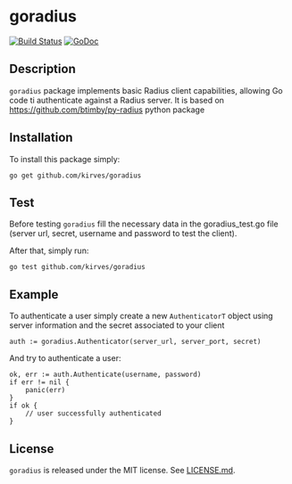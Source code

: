 goradius
========

[![Build Status](https://travis-ci.org/kirves/goradius.png?branch=master)](https://travis-ci.org/kirves/goradius) [![GoDoc](https://godoc.org/github.com/kirves/goradius?status.png)](http://godoc.org/github.com/kirves/goradius)


Description
-----------

`goradius` package implements basic Radius client capabilities, allowing Go code ti authenticate against a Radius server.
It is based on https://github.com/btimby/py-radius python package

Installation
------------

To install this package simply:

	go get github.com/kirves/goradius

Test
----

Before testing `goradius` fill the necessary data in the goradius_test.go file (server url, secret, username and password to test the client).

After that, simply run:

	go test github.com/kirves/goradius

Example
-------

To authenticate a user simply create a new `AuthenticatorT` object using server information and the secret associated to your client

	auth := goradius.Authenticator(server_url, server_port, secret)

And try to authenticate a user:

	ok, err := auth.Authenticate(username, password)
	if err != nil {
		panic(err)
	}
	if ok {
		// user successfully authenticated
	}

License
-------------

`goradius` is released under the MIT license. See [LICENSE.md](https://github.com/kirves/goradius/LICENSE.md).